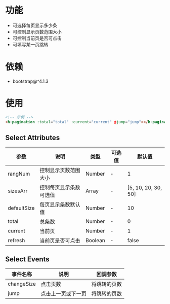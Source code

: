# 功能
- 可选择每页显示多少条
- 可控制显示页数范围大小
- 可控制当前页是否可点击
- 可填写某一页跳转

# 依赖
- bootstrap@^4.1.3

# 使用
```html
<!-- 示例 -->
<h-pagination :total="total" :current="current" @jump="jump"></h-pagination>
```
## Select Attributes
参数|说明|类型|可选值|默认值
-----------|-|-|-|-
rangNum    |控制显示页数范围大小|Number|-|1
sizesArr   |控制每页显示条数可选值|Array|-|[5, 10, 20, 30, 50]
defaultSize|每页显示条数默认值|Number|-|10
total      |总条数|Number|-|0
current    |当前页|Number|-|1
refresh    |当前页是否可点击|Boolean|-|false

## Select Events
事件名称|说明|回调参数
----------|----------------|-
changeSize|点击页数         |将跳转的页数
jump      |点击上一页或下一页|将跳转的页数